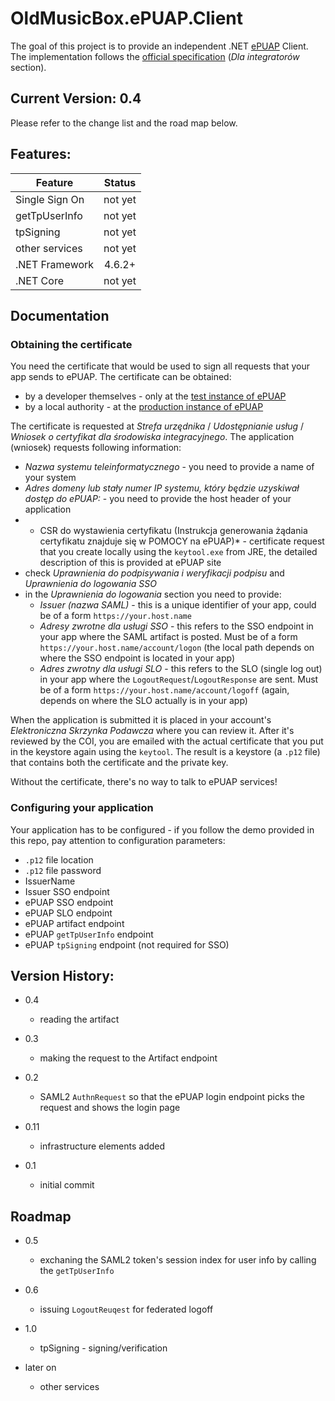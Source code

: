 # OldMusicBox.ePUAP.Client

The goal of this project is to provide an independent .NET [ePUAP](https://epuap.gov.pl/wps/portal/english) Client. The implementation follows the 
[official specification](https://epuap.gov.pl/wps/portal/strefa-urzednika/pomoc_urzednik/) (*Dla integratorów* section).

## Current Version: 0.4

Please refer to the change list and the road map below.

## Features:

|  Feature  | Status |
|----|:---:|
|Single Sign On|not yet|
|getTpUserInfo|not yet|
|tpSigning|not yet|
|other services|not yet|
|.NET Framework|4.6.2+|
|.NET Core|not yet|

## Documentation

### Obtaining the certificate

You need the certificate that would be used to sign all requests that your app sends to ePUAP. The certificate can be obtained:
* by a developer themselves - only at the [test instance of ePUAP](https://int.epuap.gov.pl)
* by a local authority - at the [production instance of ePUAP](https://epuap.gov.pl)

The certificate is requested at *Strefa urzędnika* / *Udostępnianie usług* / *Wniosek o certyfikat dla środowiska integracyjnego*. The application (wniosek) requests following information:
* *Nazwa systemu teleinformatycznego* - you need to provide a name of your system
* *Adres domeny lub stały numer IP systemu, który będzie uzyskiwał dostęp do ePUAP:* - you need to provide the host header of your application
* * CSR do wystawienia certyfikatu (Instrukcja generowania żądania certyfikatu znajduje się w POMOCY na ePUAP)* - certificate request that you create locally using the `keytool.exe` from JRE, the detailed description of this is provided at ePUAP site 
* check *Uprawnienia do podpisywania i weryfikacji podpisu* and *Uprawnienia do logowania SSO*
* in the *Uprawnienia do logowania* section you need to provide:
    * *Issuer (nazwa SAML)* - this is a unique identifier of your app, could be of a form `https://your.host.name`
    * *Adresy zwrotne dla usługi SSO* - this refers to the SSO endpoint in your app where the SAML artifact is posted. Must be of a form `https://your.host.name/account/logon` (the local path depends on where the SSO endpoint is located in your app)
    * *Adres zwrotny dla usługi SLO* - this refers to the SLO (single log out) in your app where the `LogoutRequest`/`LogoutResponse` are sent. Must be of a form `https://your.host.name/account/logoff` (again, depends on where the SLO actually is in your app)

When the application is submitted it is placed in your account's *Elektroniczna Skrzynka Podawcza* where you can review it. After it's reviewed by the COI, you are emailed with the actual certificate that you put in the keystore again using the `keytool`. The result is a keystore (a `.p12` file) that contains both the certificate and the private key.

Without the certificate, there's no way to talk to ePUAP services!

### Configuring your application

Your application has to be configured - if you follow the demo provided in this repo, pay attention to configuration parameters:

* `.p12` file location
* `.p12` file password
* IssuerName
* Issuer SSO endpoint
* ePUAP SSO endpoint
* ePUAP SLO endpoint
* ePUAP artifact endpoint
* ePUAP `getTpUserInfo` endpoint
* ePUAP `tpSigning` endpoint (not required for SSO)

## Version History:

* 0.4
    - reading the artifact

* 0.3
    - making the request to the Artifact endpoint

* 0.2

    - SAML2 `AuthnRequest` so that the ePUAP login endpoint picks the request and shows the login page

* 0.11

    - infrastructure elements added

* 0.1

    - initial commit 

## Roadmap

* 0.5
    - exchaning the SAML2 token's session index for user info by calling the `getTpUserInfo`

* 0.6
    - issuing `LogoutReuqest` for federated logoff

* 1.0 
    * tpSigning - signing/verification 

* later on

    * other services
